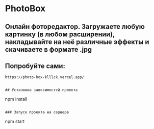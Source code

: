 # PhotoBox
## Онлайн фоторедактор. Загружаете любую картинку (в любом расширении), накладывайте на неё различные эффекты и скачиваете в формате .jpg

## Попробуйте сами:
```
https://photo-box-klllck.vercel.app/


## Установка зависимостей проекта
```
npm install
```

### Запуск проекта на сервере
```
npm start
```
